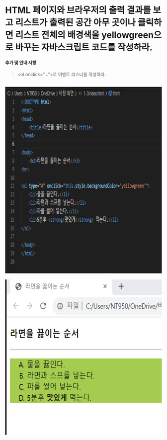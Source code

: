 # HTML 페이지와 브라우저의 출력 결과를 보고 리스트가 출력된 공간 아무 곳이나 클릭하면 리스트 전체의 배경색을 yellowgreen으로 바꾸는 자바스크립트 코드를 작성하라.

 #### 추가 및 안내 사항

>  &lt;ol onclick="..."&gt;로 이벤트 리스너를 작성하라.


<br><img src="3.png" width="1000" height="600" title="px(픽셀) 크기 설정" alt="1번 이미지"></img><br/>
<br><img src="4.png" width="1000" height="500" title="px(픽셀) 크기 설정" alt="1번 이미지"></img><br/>

